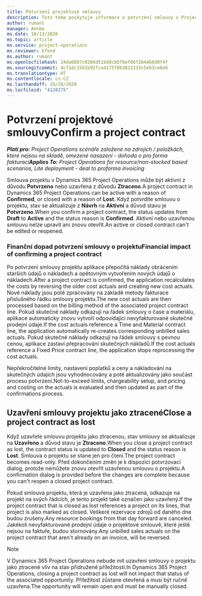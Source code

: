```yaml
---
title: Potvrzení projektové smlouvy
description: Toto téma poskytuje informace o potvrzení smlouvy v Project Operations.
author: rumant
manager: Annbe
ms.date: 10/13/2020
ms.topic: article
ms.service: project-operations
ms.reviewer: kfend
ms.author: rumant
ms.openlocfilehash: 24da0887c0266d51bddcbbf8efd6f2644b6d0f4f
ms.sourcegitcommit: 4cf1dc1561b92fca4175f0b3813133c5e63ce8e6
ms.translationtype: HT
ms.contentlocale: cs-CZ
ms.lasthandoff: 10/28/2020
ms.locfileid: "4128275"
---
```

# <a name="confirm-a-project-contract"></a><span data-ttu-id="b1d81-103">Potvrzení projektové smlouvy</span><span class="sxs-lookup"><span data-stu-id="b1d81-103">Confirm a project contract</span></span>

<span data-ttu-id="b1d81-104">_**Platí pro:** Project Operations scénáře založené na zdrojích / položkách, které nejsou na skladě, omezené nasazení - dohoda o pro forma fakturaci_</span><span class="sxs-lookup"><span data-stu-id="b1d81-104">_**Applies To:** Project Operations for resource/non-stocked based scenarios, Lite deployment - deal to proforma invoicing_</span></span>

<span data-ttu-id="b1d81-105">Smlouva projektu v Dynamics 365 Project Operations může být aktivní z důvodu **Potvrzeno** nebo uzavřena z důvodu **Ztraceno**.</span><span class="sxs-lookup"><span data-stu-id="b1d81-105">A project contract in Dynamics 365 Project Operations can be active with a reason of **Confirmed**, or closed with a reason of **Lost**.</span></span> <span data-ttu-id="b1d81-106">Když potvrdíte smlouvu o projektu, stav se aktualizuje z **Návrh** na **Aktivní** a důvod stavu je **Potvrzeno**.</span><span class="sxs-lookup"><span data-stu-id="b1d81-106">When you confirm a project contract, the status updates from **Draft** to **Active** and the status reason is **Confirmed**.</span></span> <span data-ttu-id="b1d81-107">Aktivní nebo uzavřenou smlouvu nelze upravit ani znovu otevřít.</span><span class="sxs-lookup"><span data-stu-id="b1d81-107">An active or closed contract can't be edited or reopened.</span></span> 

### <a name="financial-impact-of-confirming-a-project-contract"></a><span data-ttu-id="b1d81-108">Finanční dopad potvrzení smlouvy o projektu</span><span class="sxs-lookup"><span data-stu-id="b1d81-108">Financial impact of confirming a project contract</span></span>

<span data-ttu-id="b1d81-109">Po potvrzení smlouvy projektu aplikace přepočítá náklady obrácením starších údajů o nákladech a opětovným vytvořením nových údajů o nákladech.</span><span class="sxs-lookup"><span data-stu-id="b1d81-109">After a project contract is confirmed, the application recalculates the costs by reversing the older cost actuals and creating new cost actuals.</span></span> <span data-ttu-id="b1d81-110">Nové náklady jsou poté zpracovány na základě metody fakturace příslušného řádku smlouvy projektu.</span><span class="sxs-lookup"><span data-stu-id="b1d81-110">The new cost actuals are then processed based on the billing method of the associated project contract line.</span></span> <span data-ttu-id="b1d81-111">Pokud skutečné náklady odkazují na řádek smlouvy o čase a materiálu, aplikace automaticky znovu vytvoří odpovídající nevyfakturované skutečné prodejní údaje.</span><span class="sxs-lookup"><span data-stu-id="b1d81-111">If the cost actuals reference a Time and Material contract line, the application automatically re-creates corresponding unbilled sales actuals.</span></span> <span data-ttu-id="b1d81-112">Pokud skutečné náklady odkazují na řádek smlouvy s pevnou cenou, aplikace zastaví přepracování skutečných nákladů.</span><span class="sxs-lookup"><span data-stu-id="b1d81-112">If the cost actuals reference a Fixed Price contract line, the application stops reprocessing the cost actuals.</span></span>

<span data-ttu-id="b1d81-113">Nepřekročitelné limity, nastavení poplatků a ceny a nákladování na skutečných údajích jsou vyhodnocovány a poté aktualizovány jako součást procesu potvrzení.</span><span class="sxs-lookup"><span data-stu-id="b1d81-113">Not-to-exceed limits, chargeability setup, and pricing and costing on the actuals is evaluated and then updated as part of the confirmations process.</span></span>

## <a name="close-a-project-contract-as-lost"></a><span data-ttu-id="b1d81-114">Uzavření smlouvy projektu jako ztracené</span><span class="sxs-lookup"><span data-stu-id="b1d81-114">Close a project contract as lost</span></span>

<span data-ttu-id="b1d81-115">Když uzavřete smlouvu projektu jako ztracenou, stav smlouvy se aktualizuje na **Uzavřeno** a důvod stavu je **Ztraceno**.</span><span class="sxs-lookup"><span data-stu-id="b1d81-115">When you close a project contract as lost, the contract status is updated to **Closed** and the status reason is **Lost**.</span></span> <span data-ttu-id="b1d81-116">Smlouva o projektu se stane jen pro čtení.</span><span class="sxs-lookup"><span data-stu-id="b1d81-116">The project contract becomes read-only.</span></span> <span data-ttu-id="b1d81-117">Před dokončením změn je k dispozici potvrzovací dialog, protože nemůžete znovu otevřít uzavřenou smlouvu o projektu.</span><span class="sxs-lookup"><span data-stu-id="b1d81-117">A confirmation dialog is provided before the changes are complete because you can't reopen a closed project contract.</span></span>

<span data-ttu-id="b1d81-118">Pokud smlouva projektu, která je uzavřena jako ztracená, odkazuje na projekt na svých řádcích, je tento projekt také označen jako uzavřený.</span><span class="sxs-lookup"><span data-stu-id="b1d81-118">If the project contract that is closed as lost references a project on its lines, that project is also marked as closed.</span></span> <span data-ttu-id="b1d81-119">Veškeré rezervace zdrojů od daného dne budou zrušeny.</span><span class="sxs-lookup"><span data-stu-id="b1d81-119">Any resource bookings from that day forward are canceled.</span></span> <span data-ttu-id="b1d81-120">Jakékoli nevyfakturované prodejní údaje o projektové smlouvě, které ještě nejsou na faktuře, budou stornovány.</span><span class="sxs-lookup"><span data-stu-id="b1d81-120">Any unbilled sales actuals on the project contract that aren't already on an invoice, will be reversed.</span></span>

> [!NOTE]
> <span data-ttu-id="b1d81-121">V Dynamics 365 Project Operations nebude mít uzavření smlouvy o projektu jako ztracené vliv na stav přidružené příležitosti.</span><span class="sxs-lookup"><span data-stu-id="b1d81-121">In Dynamics 365 Project Operations, closing a project contract as lost will not impact that status of the associated opportunity.</span></span> <span data-ttu-id="b1d81-122">Příležitost zůstane otevřená a musí být ručně uzavřena.</span><span class="sxs-lookup"><span data-stu-id="b1d81-122">The opportunity will remain open and must be manually closed.</span></span>
